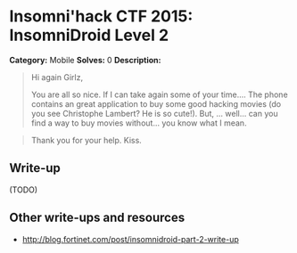 # Insomni'hack CTF 2015: InsomniDroid Level 2

**Category:** Mobile
**Solves:** 0
**Description:** 

>Hi again Girlz,
>
>You are all so nice. If I can take again some of your time.... The phone
>contains an great application to buy some good hacking movies (do you see
>Christophe Lambert? He is so cute!). But, ... well... can you find a way to
>buy movies without... you know what I mean.

>Thank you for your help. Kiss.

## Write-up

(TODO)

## Other write-ups and resources

* <http://blog.fortinet.com/post/insomnidroid-part-2-write-up>
